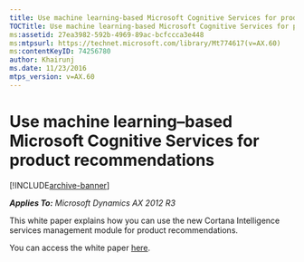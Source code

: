 ```yaml
---
title: Use machine learning-based Microsoft Cognitive Services for product recommendations
TOCTitle: Use machine learning-based Microsoft Cognitive Services for product recommendations
ms:assetid: 27ea3982-592b-4969-89ac-bcfccca3e448
ms:mtpsurl: https://technet.microsoft.com/library/Mt774617(v=AX.60)
ms:contentKeyID: 74256780
author: Khairunj
ms.date: 11/23/2016
mtps_version: v=AX.60
---
```


# Use machine learning–based Microsoft Cognitive Services for product recommendations 


[!INCLUDE[archive-banner](includes/archive-banner.md)]


_**Applies To:** Microsoft Dynamics AX 2012 R3_

This white paper explains how you can use the new Cortana Intelligence services management module for product recommendations.

You can access the white paper [here](https://mbs.microsoft.com/customersource/northamerica/ax/downloads/product-releases/msdax2012r3cu12whatsnew).

  


